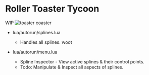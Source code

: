 # Roller Toaster Tycoon

WIP
![toaster coaster](https://github.com/findme-scripts/roller_toaster_tycoon/blob/development/IMAGEe.png?raw=true)
 
 - lua/autorun/splines.lua
   - Handles all splines. woot

 - lua/autorun/menu.lua
   - Spline Inspector - View active splines & their control points.
   - Todo: Manipulate & Inspect all aspects of splines.
